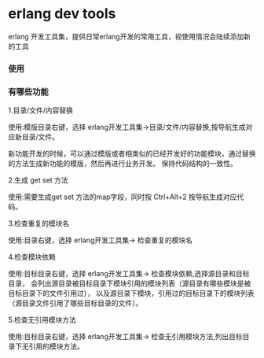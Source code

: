 
# erlang dev tools
erlang 开发工具集，提供日常erlang开发的常用工具，视使用情况会陆续添加新的工具

### 使用
   


### 有哪些功能
1.目录/文件/内容替换
     
   使用:模版目录右键，选择 erlang开发工具集->目录/文件/内容替换,按导航生成对应新目录/文件。

   新功能开发的时候，可以通过模版或者相类似的已经开发好的功能模块，通过替换的方法生成新功能的模版，然后再进行业务开发。
   保持代码结构的一致性。

2.生成 get set 方法

   使用:需要生成get set 方法的map字段，同时按 Ctrl+Alt+2 按导航生成对应代码。

3.检查重复的模块名

   使用:目录右键，选择 erlang开发工具集-> 检查重复的模块名

4.检查模块依赖

   使用:目标目录右键，选择 erlang开发工具集-> 检查模块依赖,选择源目录和目标目录，
   会列出源目录被目标目录下模块引用的模块列表（源目录有哪些模块是被目标目录下的文件引用过），
   以及源目录下模块，引用过的目标目录下的模块列表（源目录文件引用了哪些目标目录的文件）。

5.检查无引用模块方法

   使用:目标目录右键，选择 erlang开发工具集-> 检查无引用模块方法,列出目标目录下无引用的模块方法。
 